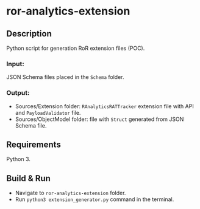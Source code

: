 # ror-analytics-extension
## Description
Python script for generation RoR extension files (POC).
### Input: 
JSON Schema files placed in the `Schema` folder.
### Output: 
- Sources/Extension folder: `RAnalyticsRATTracker` extension file with API and `PayloadValidator` file.
- Sources/ObjectModel folder: file with `Struct` generated from JSON Schema file.
  
## Requirements
Python 3.

## Build & Run
- Navigate to `ror-analytics-extension` folder.
- Run `python3 extension_generator.py` command in the terminal.
